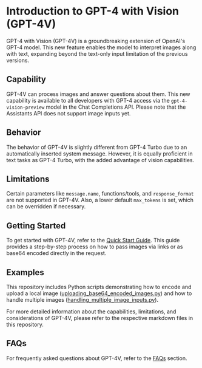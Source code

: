 # Introduction to GPT-4 with Vision (GPT-4V)

GPT-4 with Vision (GPT-4V) is a groundbreaking extension of OpenAI's GPT-4 model. This new feature enables the model to interpret images along with text, expanding beyond the text-only input limitation of the previous versions.

## Capability

GPT-4V can process images and answer questions about them. This new capability is available to all developers with GPT-4 access via the `gpt-4-vision-preview` model in the Chat Completions API. Please note that the Assistants API does not support image inputs yet.

## Behavior

The behavior of GPT-4V is slightly different from GPT-4 Turbo due to an automatically inserted system message. However, it is equally proficient in text tasks as GPT-4 Turbo, with the added advantage of vision capabilities.

## Limitations

Certain parameters like `message.name`, functions/tools, and `response_format` are not supported in GPT-4V. Also, a lower default `max_tokens` is set, which can be overridden if necessary.

## Getting Started

To get started with GPT-4V, refer to the [Quick Start Guide](quick_start_guide.md). This guide provides a step-by-step process on how to pass images via links or as base64 encoded directly in the request.

## Examples

This repository includes Python scripts demonstrating how to encode and upload a local image ([uploading_base64_encoded_images.py](uploading_base64_encoded_images.py)) and how to handle multiple images ([handling_multiple_image_inputs.py](handling_multiple_image_inputs.py)).

For more detailed information about the capabilities, limitations, and considerations of GPT-4V, please refer to the respective markdown files in this repository.

## FAQs

For frequently asked questions about GPT-4V, refer to the [FAQs](faqs.md) section.
